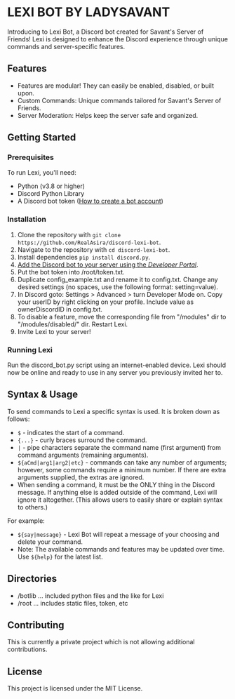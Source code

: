 # LEXI BOT BY LADYSAVANT

Introducing to Lexi Bot, a Discord bot created for Savant's Server of Friends! Lexi is designed to enhance the Discord experience through unique commands and server-specific features.

## Features

- Features are modular! They can easily be enabled, disabled, or built upon.
- Custom Commands: Unique commands tailored for Savant's Server of Friends.
- Server Moderation: Helps keep the server safe and organized.

## Getting Started

### Prerequisites

To run Lexi, you'll need:

- Python (v3.8 or higher)
- Discord Python Library
- A Discord bot token ([How to create a bot account](https://discordpy.readthedocs.io/en/stable/discord.html))

### Installation

1. Clone the repository with `git clone https://github.com/RealAsira/discord-lexi-bot`.
2. Navigate to the repository with `cd discord-lexi-bot`.
3. Install dependencies `pip install discord.py`.
4. [Add the Discord bot to your server using the *Developer Portal*](https://realpython.com/how-to-make-a-discord-bot-python/#how-to-make-a-discord-bot-in-the-developer-portal).
5. Put the bot token into /root/token.txt.
6. Duplicate config_example.txt and rename it to config.txt. Change any desired settings (no spaces, use the following format: setting=value).
7. In Discord goto: Settings > Advanced > turn Developer Mode on. Copy your userID by right clicking on your profile. Include value as ownerDiscordID in config.txt.
8. To disable a feature, move the corresponding file from "/modules" dir to "/modules/disabled/" dir. Restart Lexi.
9. Invite Lexi to your server!

### Running Lexi

Run the discord_bot.py script using an internet-enabled device.
Lexi should now be online and ready to use in any server you previously invited her to.

## Syntax & Usage

To send commands to Lexi a specific syntax is used. It is broken down as follows:

- `$` - indicates the start of a command.
- `{...}` - curly braces surround the command.
- `|` - pipe characters separate the command name (first argument) from command arguments (remaining arguments).
- `${aCmd|arg1|arg2|etc}` - commands can take any number of arguments; however, some commands require a minimum number. If there are extra arguments supplied, the extras are ignored.
- When sending a command, it must be the ONLY thing in the Discord message. If anything else is added outside of the command, Lexi will ignore it altogether. (This allows users to easily share or explain syntax to others.)

For example:

- `${say|message}` - Lexi Bot will repeat a message of your choosing and delete your command.
- Note: The available commands and features may be updated over time. Use `${help}` for the latest list.

## Directories

- /botlib ... included python files and the like for Lexi
- /root ... includes static files, token, etc

## Contributing

This is currently a private project which is not allowing additional contributions.

## License

This project is licensed under the MIT License.
